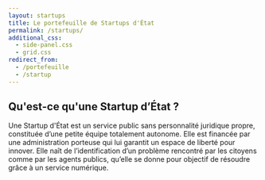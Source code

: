 ```yaml
---
layout: startups
title: Le portefeuille de Startups d'État
permalink: /startups/
additional_css:
  - side-panel.css
  - grid.css
redirect_from:
  - /portefeuille
  - /startup
---
```


## Qu'est-ce qu'une Startup d’État ?

Une Startup d'État est un service public sans personnalité juridique propre, constituée d’une petite équipe totalement autonome. Elle est financée par une administration porteuse qui lui garantit un espace de liberté pour innover. Elle naît de l’identification d’un problème rencontré par les citoyens comme par les agents publics, qu’elle se donne pour objectif de résoudre grâce à un service numérique.

